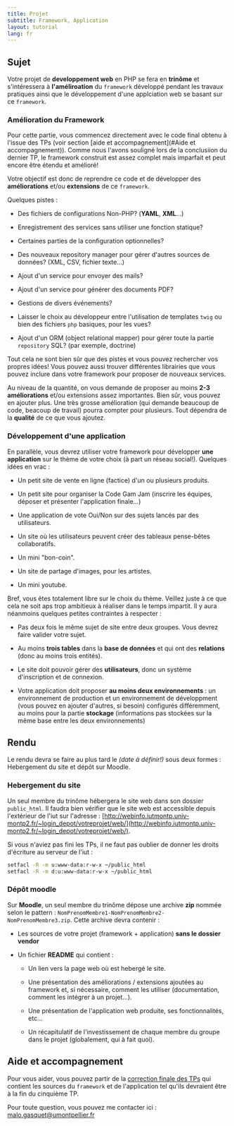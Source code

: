 ```yaml
---
title: Projet
subtitle: Framework, Application
layout: tutorial
lang: fr
---
```


## Sujet

Votre projet de **developpement web** en PHP se fera en **trinôme** et s'intéressera à **l'améliroation** du `framework` développé pendant les travaux pratiques ainsi que le développement d'une applciation web se basant sur ce `framework`.

### Amélioration du Framework

Pour cette partie, vous commencez directement avec le code final obtenu à l'issue des TPs (voir section [aide et accompagnement](#Aide et accompagnement)). Comme nous l'avons souligné lors de la conclusiion du dernier TP, le framework construit est assez complet mais imparfait et peut encore être étendu et amélioré!

Votre objectif est donc de reprendre ce code et de développer des **améliorations** et/ou **extensions** de ce `framework`.

Quelques pistes :

* Des fichiers de configurations Non-PHP? (**YAML**, **XML**...)

* Enregistrement des services sans utiliser une fonction statique?

* Certaines parties de la configuration optionnelles?

* Des nouveaux repository manager pour gérer d'autres sources de données? (XML, CSV, fichier texte...)

* Ajout d'un service pour envoyer des mails?

* Ajout d'un service pour générer des documents PDF?

* Gestions de divers événements?

* Laisser le choix au développeur entre l'utilisation de templates `twig` ou bien des fichiers `php` basiques, pour les vues?

* Ajout d'un ORM (object relational mapper) pour gérer toute la partie `repository` SQL? (par exemple, doctrine)

Tout cela ne sont bien sûr que des pistes et vous pouvez rechercher vos propres idées! Vous pouvez aussi trouver différentes librairies que vous pouvez inclure dans votre framework pour proposer de nouveaux services.

Au niveau de la quantité, on vous demande de proposer au moins **2-3 améliorations** et/ou extensions assez importantes. Bien sûr, vous pouvez en ajouter plus. Une très grosse amélioration (qui demande beaucoup de code, beacoup de travail) pourra compter pour plusieurs. Tout dépendra de la **qualité** de ce que vous ajoutez.

### Développement d'une application

En parallèle, vous devrez utiliser votre framework pour développer **une application** sur le thème de votre choix (à part un réseau social!). Quelques idées en vrac :

* Un petit site de vente en ligne (factice) d'un ou plusieurs produits.

* Un petit site pour organiser la Code Gam Jam (inscrire les équipes, déposer et présenter l'application finale...)

* Une application de vote Oui/Non sur des sujets lancés par des utilisateurs.

* Un site où les utilisateurs peuvent créer des tableaux pense-bêtes collaboratifs.

* Un mini "bon-coin".

* Un site de partage d'images, pour les artistes.

* Un mini youtube.

Bref, vous êtes totalement libre sur le choix du thème. Veillez juste à ce que cela ne soit aps trop ambitieux à réaliser dans le temps impartit. Il y aura néanmoins quelques petites contraintes à respecter :

* Pas deux fois le même sujet de site entre deux groupes. Vous devrez faire valider votre sujet.

* Au moins **trois tables** dans la **base de données** et qui ont des **relations** (donc au moins trois entités).

* Le site doit pouvoir gérer des **utilisateurs**, donc un système d'inscription et de connexion.

* Votre application doit proposer **au moins deux environnements** : un environnement de production et un environnement de développment (vous pouvez en ajouter d'autres, si besoin) configurés différemment, au moins pour la partie **stockage** (informations pas stockées sur la même base entre les deux environnements)

## Rendu

Le rendu devra se faire au plus tard le *(date à définir!)* sous deux formes : Hebergement du site et dépôt sur Moodle.

### Hebergement du site

Un seul membre du trinôme hébergera le site web dans son dossier `public_html`. Il faudra bien vérifier que le site web est accessible depuis l'extérieur de l'iut sur l'adresse : [http://webinfo.iutmontp.univ-montp2.fr/~login_depot/votreprojet/web/](http://webinfo.iutmontp.univ-montp2.fr/~login_depot/votreprojet/web/).

Si vous n'aviez pas fini les TPs, il ne faut pas oublier de donner les droits d'écriture au serveur de l'iut :

```bash
setfacl -R -m u:www-data:r-w-x ~/public_html
setfacl -R -m d:u:www-data:r-w-x ~/public_html
```

### Dépôt moodle

Sur **Moodle**, un seul membre du trinôme dépose une archive **zip** nommée selon le pattern : `NomPrenomMembre1-NomPrenomMembre2-NomPrenomMembre3.zip`. Cette archive devra contenir :

* Les sources de votre projet (framework + application) **sans le dossier vendor**

* Un fichier **README** qui contient :

    * Un lien vers la page web où est hebergé le site.

    * Une présentation des améliorations / extensions ajoutées au framework et, si nécessaire, comment les utiliser (documentation, comment les intégrer à un projet...).

    * Une présentation de l'application web produite, ses fonctionnalités, etc...

    * Un récapitulatif de l'investissement de chaque membre du groupe dans le projet (globalement, qui à fait quoi).

## Aide et accompagnement

Pour vous aider, vous pouvez partir de la [correction finale des TPs]({{site.baseurl}}/assets/projet/correction_finale.zip) qui contient les sources du `framework` et de l'application tel qu'ils devraient être à la fin du cinquième TP.

Pour toute question, vous pouvez me contacter ici : [malo.gasquet@umontpellier.fr](mailto:malo.gasquet@umontpellier.fr)